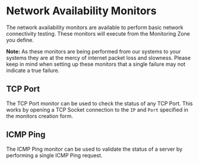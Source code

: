 Network Availability Monitors
=============================

The network availability monitors are available to perform basic network connectivity testing. These monitors will execute from the Monitoring Zone you define.

**Note:** As these monitors are being performed from our systems to your systems they are at the mercy of internet packet loss and slowness. Please keep in mind when setting up these monitors that a single failure may not indicate a true failure.

## TCP Port

The TCP Port monitor can be used to check the status of any TCP Port. This works by opening a TCP Socket connection to the `IP` and `Port` specified in the monitors creation form.

## ICMP Ping

The ICMP Ping monitor can be used to validate the status of a server by performing a single ICMP Ping request. 
